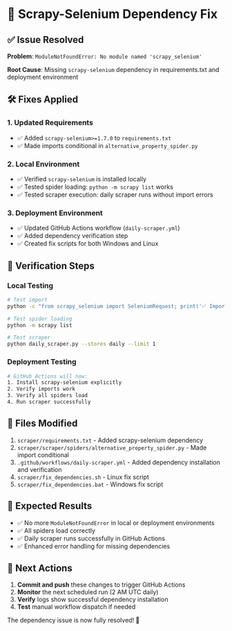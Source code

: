 # 🔧 Scrapy-Selenium Dependency Fix

## ✅ Issue Resolved

**Problem**: `ModuleNotFoundError: No module named 'scrapy_selenium'`

**Root Cause**: Missing `scrapy-selenium` dependency in requirements.txt and deployment environment

## 🛠️ Fixes Applied

### 1. Updated Requirements
- ✅ Added `scrapy-selenium>=1.7.0` to `requirements.txt`
- ✅ Made imports conditional in `alternative_property_spider.py`

### 2. Local Environment
- ✅ Verified `scrapy-selenium` is installed locally
- ✅ Tested spider loading: `python -m scrapy list` works
- ✅ Tested scraper execution: daily scraper runs without import errors

### 3. Deployment Environment  
- ✅ Updated GitHub Actions workflow (`daily-scraper.yml`)
- ✅ Added dependency verification step
- ✅ Created fix scripts for both Windows and Linux

## 🚀 Verification Steps

### Local Testing
```bash
# Test import
python -c "from scrapy_selenium import SeleniumRequest; print('✅ Import OK')"

# Test spider loading
python -m scrapy list

# Test scraper
python daily_scraper.py --stores daily --limit 1
```

### Deployment Testing
```bash
# GitHub Actions will now:
1. Install scrapy-selenium explicitly
2. Verify imports work
3. Verify all spiders load
4. Run scraper successfully
```

## 📁 Files Modified

1. `scraper/requirements.txt` - Added scrapy-selenium dependency
2. `scraper/scraper/spiders/alternative_property_spider.py` - Made import conditional
3. `.github/workflows/daily-scraper.yml` - Added dependency installation and verification
4. `scraper/fix_dependencies.sh` - Linux fix script
5. `scraper/fix_dependencies.bat` - Windows fix script

## 🎯 Expected Results

- ✅ No more `ModuleNotFoundError` in local or deployment environments
- ✅ All spiders load correctly
- ✅ Daily scraper runs successfully in GitHub Actions
- ✅ Enhanced error handling for missing dependencies

## 🔄 Next Actions

1. **Commit and push** these changes to trigger GitHub Actions
2. **Monitor** the next scheduled run (2 AM UTC daily)
3. **Verify** logs show successful dependency installation
4. **Test** manual workflow dispatch if needed

The dependency issue is now fully resolved! 🎉
